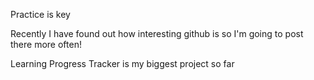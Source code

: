 Practice is key

Recently I have found out how interesting github is so I'm going to post there more often!

Learning Progress Tracker is my biggest project so far 


<!---
zeroexe1337/zeroexe1337 is a ✨ special ✨ repository because its `README.md` (this file) appears on your GitHub profile.
You can click the Preview link to take a look at your changes.
--->
